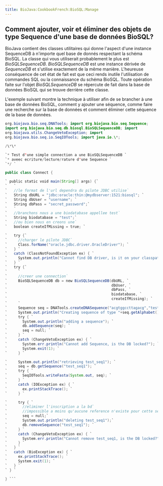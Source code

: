 ```yaml
---
title: BioJava:CookbookFrench:BioSQL:Manage
---
```


Comment ajouter, voir et éliminer des objets de type Sequence d'une base de données BioSQL?
-------------------------------------------------------------------------------------------

BioJava contient des classes utilitaires qui donne l'aspect d'une
instance SequenceDB à n'importe quel base de donnés respectant la schéma
BioSQL. La classe qui vous utiliserait probablement le plus est
*BioSQLSequenceDB*. *BioSQLSequenceDB* est une instance dérivée de
*SequenceDB* et s'utilise exactement de la même manière. L'heureuse
conséquence de cet état de fait est que ceci rends inutile l'utilisation
de commandes SQL ou la connaissance du schéma BioSQL. Toute opération
faite sur l'objet *BioSQLSequenceDB* se répercute de fait dans la base
de données BioSQL qui se trouve derrière cette classe.

L'exemple suivant montre la technique à utiliser afin de se brancher à
une base de données BioSQL, comment y ajouter une séquence, comme faire
une recherche sur la base de données et comment éliminer cette séquence
de la base de données.

```java import org.biojava.bio.BioException; import
org.biojava.bio.seq.DNATools; import org.biojava.bio.seq.Sequence;
import org.biojava.bio.seq.db.biosql.BioSQLSequenceDB; import
org.biojava.utils.ChangeVetoException; import
org.biojava.bio.seq.io.SeqIOTools; import java.io.\*;

/\*\*

`* Test d'une simple connection a une BioSQLSequenceDB `  
`* aveec ecriture/lecture/rature d'une Sequence `  
`*/ `

public class Connect {

` public static void main(String[] args) {`  
`   `  
`   //le format de l'url dependra du pilote JDBC utilise`  
`   String dbURL = "jdbc:oracle:thin:@mydbserver:1521:biosql"; `  
`   String dbUser = "username"; `  
`   String dbPass = "secret_password";`  
`   `  
`   //branchons nous a une biodatabase appellee test`  
`   String biodatabase = "test";`  
`   //ou bien nous en creons une`  
`   boolean createIfMissing = true; `

`   try {`  
`     //charger le pilote JDBC`  
`     Class.forName("oracle.jdbc.driver.OracleDriver"); `  
`   } `  
`   catch (ClassNotFoundException ex) { `  
`     System.out.println("Cannot find DB driver, is it on your classpath?"); `  
`   } `  
`   try {`  
`     `  
`     //creer une connection`  
`     BioSQLSequenceDB db = new BioSQLSequenceDB(dbURL, `  
`                                                dbUser, `  
`                                                dbPass, `  
`                                                biodatabase, `  
`                                                createIfMissing); `  
`     `  
`     Sequence seq = DNATools.createDNASequence("acgtggccttagacg","test_seq1"); `  
`     System.out.println("Creating sequence of type "+seq.getAlphabet().getName()); `  
`     try { `  
`       System.out.println("adding a sequence"); `  
`       db.addSequence(seq); `  
`       seq = null; `  
`     } `  
`     catch (ChangeVetoException ex) { `  
`       System.err.println("Cannot add Sequence, is the DB locked?"); `  
`       System.exit(1); `  
`     } `

`     System.out.println("retrieving test_seq1"); `  
`     seq = db.getSequence("test_seq1"); `  
`     try { `  
`       SeqIOTools.writeFasta(System.out, seq); `  
`     } `  
`     catch (IOException ex) { `  
`       ex.printStackTrace(); `  
`     } `

`     try { `  
`       //eliminer l'inscription a la bd`  
`       //impossible a moins qu'aucune reference n'existe pour cette sequence `  
`       seq = null;`  
`       System.out.println("deleting test_seq1");`  
`       db.removeSequence("test_seq1"); `  
`     } `  
`     catch (ChangeVetoException ex) { `  
`       System.err.println("Cannot remove test_seq1, is the DB locked?"); `  
`     } `  
`   } `  
`   catch (BioException ex) { `  
`     ex.printStackTrace(); `  
`     System.exit(1); `  
`   } `  
` } `

} ```
